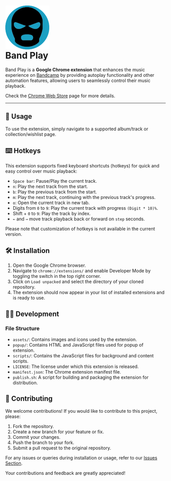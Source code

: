 <br/>
<img src="./public/assets/logo.png" alt="band-play logo" style="height: 138px; margin-bottom: -40px;"/>

# Band Play

Band Play is a **Google Chrome extension** that enhances the music experience on [Bandcamp](https://bandcamp.com) by providing autoplay functionality and other automation features, allowing users to seamlessly control their music playback.

Check the [Chrome Web Store](https://chrome.google.com/webstore/detail/band-play/nooegmjcddclidfdlibmgcpaahkikmlh) page for more details.

<hr/>

## 🚀 Usage

To use the extension, simply navigate to a supported album/track or collection/wishlist page.

## ⌨️ Hotkeys

This extension supports fixed keyboard shortcuts (hotkeys) for quick and easy control over music playback:

-   `Space bar`: Pause/Play the current track.
-   `n`: Play the next track from the start.
-   `b`: Play the previous track from the start.
-   `m`: Play the next track, continuing with the previous track's progress.
-   `o`: Open the current track in new tab.
-   Digits from `0` to `9`: Play the current track with progress `(Digit * 10)%`.
-   Shift + `0` to `9`: Play the track by index.
-   `←` and `→` move track playback back or forward on `step` seconds.

Please note that customization of hotkeys is not available in the current version.

## 🛠️ Installation

1. Open the Google Chrome browser.
2. Navigate to `chrome://extensions/` and enable Developer Mode by toggling the switch in the top right corner.
3. Click on `Load unpacked` and select the directory of your cloned repository.
4. The extension should now appear in your list of installed extensions and is ready to use.

## 👩‍💻 Development

### File Structure

-   `assets/`: Contains images and icons used by the extension.
-   `popup/`: Contains HTML and JavaScript files used for popup of extension.
-   `scripts/`: Contains the JavaScript files for background and content scripts.
-   `LICENSE`: The license under which this extension is released.
-   `manifest.json`: The Chrome extension manifest file.
-   `publish.sh`: A script for building and packaging the extension for distribution.

## 🤝 Contributing

We welcome contributions! If you would like to contribute to this project, please:

1. Fork the repository.
2. Create a new branch for your feature or fix.
3. Commit your changes.
4. Push the branch to your fork.
5. Submit a pull request to the original repository.

For any issues or queries during installation or usage, refer to our [Issues Section](https://github.com/borbiuk/band-play/issues).

Your contributions and feedback are greatly appreciated!
